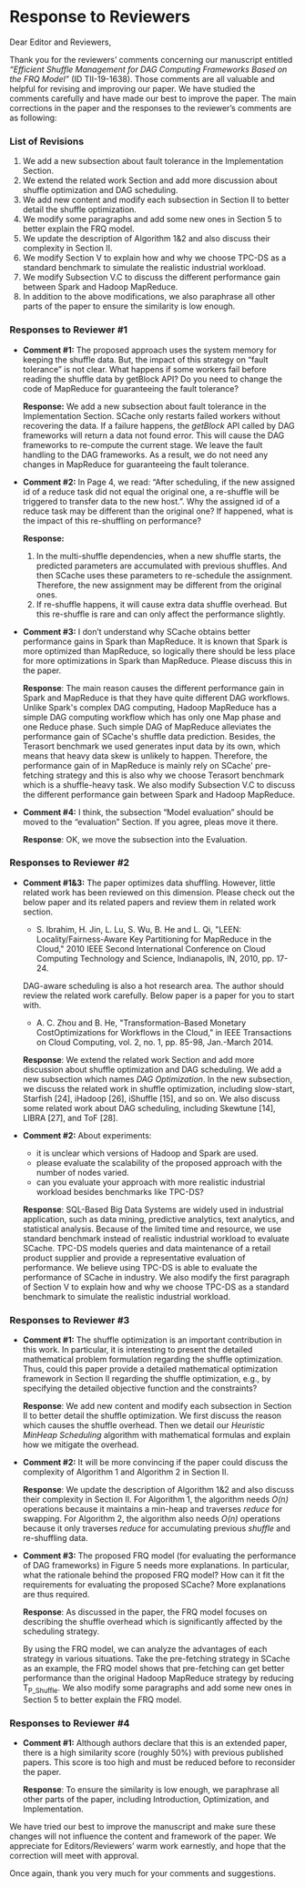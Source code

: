 # Response to Reviewers

Dear Editor and Reviewers,

Thank you for the reviewers’ comments concerning our manuscript entitled *“Efficient Shuffle Management for DAG Computing Frameworks Based on the FRQ Model”* (ID TII-19-1638).
Those comments are all valuable and helpful for revising and improving our paper.
We have studied the comments carefully and have made our best to improve the paper.
The main corrections in the paper and the responses to the reviewer’s comments are as following:


### List of Revisions

1. We add a new subsection about fault tolerance in the Implementation Section.
2. We extend the related work Section and add more discussion about shuffle optimization and DAG scheduling.
3. We add new content and modify each subsection in Section II to better detail the shuffle optimization.
4. We modify some paragraphs and add some new ones in Section 5 to better explain the FRQ model.
5. We update the description of Algorithm 1&2 and also discuss their complexity in Section II.
6. We modify Section V to explain how and why we choose TPC-DS as a standard benchmark to simulate the realistic industrial workload.
7. We modify Subsection V.C to discuss the different performance gain between Spark and Hadoop MapReduce.
8. In addition to the above modifications, we also paraphrase all other parts of the paper to ensure the similarity is low enough.

### Responses to Reviewer #1

<!-- - Discussion about fault tolerant:
   - What happens if some workers fail before reading the shuffle data by getBlock API?
   - Do you need to change the code of MapReduce for guaranteeing the fault tolerance? -->
- **Comment #1:**
    The proposed approach uses the system memory for keeping the shuffle data. But, the impact of this strategy on “fault tolerance” is not clear. What happens if some workers fail before reading the shuffle data by getBlock API? Do you need to change the code of MapReduce for guaranteeing the fault tolerance?

    **Response:** We add a new subsection about fault tolerance in the Implementation Section.
    SCache only restarts failed workers without recovering the data.
    If a failure happens, the *getBlock* API called by DAG frameworks  will return a data not found error. This will cause the DAG frameworks to re-compute the current stage.
    We leave the fault handling to the DAG frameworks.
    As a result, we do not need any changes in MapReduce for guaranteeing the fault tolerance.

- **Comment #2:**
    In Page 4, we read: “After scheduling, if the new assigned id of a reduce task did not equal the original one, a re-shuffle will be triggered to transfer data to the new host.”. Why the assigned id of a reduce task may be different than the original one? If happened, what is the impact of this re-shuffling on performance?

    **Response:**
    1. In the multi-shuffle dependencies, when a new shuffle starts, the predicted parameters are accumulated with previous shuffles. And then SCache uses these parameters to re-schedule the assignment. Therefore, the new assignment may be different from the original ones.
    2. If re-shuffle happens, it will cause extra data shuffle overhead. But this re-shuffle is rare and can only affect the performance slightly.
    <!-- **Response**: 1.在多轮shuffle的情况下，每当预测完新的shuffle数据分布，新的预测会与先前的结果叠加，算法会重新进行计算。因此有可能出现原本分配的结果不同。
    2.如果re-shuffle发生会产生额外网络开销用于重新传输数据，但是这种情况出现几率很低，我们认为并不会影响整体性能，在实际benchmark实验结果中也没有看到平凡re-shuffle造成的额外网络开销。 -->

- **Comment #3:** I don’t understand why SCache obtains better performance gains in Spark than MapReduce. It is known that Spark is more optimized than MapReduce, so logically there should be less place for more optimizations in Spark than MapReduce. Please discuss this in the paper.

    <!-- different workflow and benchmarks -->
    **Response**:
    The main reason causes the different performance gain in Spark and MapReduce is that they have quite different DAG workflows.
    Unlike Spark's complex DAG computing, Hadoop MapReduce has a simple DAG computing workflow which has only one Map phase and one Reduce phase.
    Such simple DAG of MapReduce alleviates the performance gain of SCache's shuffle data prediction.
    Besides, the Terasort benchmark we used generates input data by its own, which means that heavy data skew is unlikely to happen. 
    Therefore, the performance gain of in MapReduce is mainly rely on SCache' pre-fetching strategy and this is also why we choose Terasort benchmark which is a shuffle-heavy task.
    We also modify Subsection V.C to discuss the different performance gain between Spark and Hadoop MapReduce.
    <!-- **Response**: (较难回答)*根本原因是因为Hadoop实验时的优化在pre-shuffle的数据没有放在Memory，而是放在disk，所以效果没那么明显，只体现了pre-shuffle的优化。而Spark的实验中shuffle数据是in-memory，所以省去了disk读，实验结果不仅体现了pre-shuffle，还体现了in-memory的优化。* -->

- **Comment #4:** I think, the subsection “Model evaluation” should be moved to the “evaluation” Section. If you agree, pleas move it there.

    **Response**: OK, we move the subsection into the Evaluation.

### Responses to Reviewer #2

- **Comment #1&3:** The paper optimizes data shuffling. However, little related work has been reviewed on this dimension. Please check out the below paper and its related papers and review them in related work section.

    - S. Ibrahim, H. Jin, L. Lu, S. Wu, B. He and L. Qi, "LEEN: Locality/Fairness-Aware Key Partitioning for MapReduce in the Cloud," 2010 IEEE Second International Conference on Cloud Computing Technology and Science, Indianapolis, IN, 2010, pp. 17-24.

    DAG-aware scheduling is also a hot research area. The author should review the related work carefully. Below paper is a paper for you to start with.

    - A. C. Zhou and B. He, "Transformation-Based Monetary CostOptimizations for Workflows in the Cloud," in IEEE Transactions on Cloud Computing, vol. 2, no. 1, pp. 85-98, Jan.-March 2014.

    **Response**: We extend the related work Section and add more discussion about shuffle optimization and DAG scheduling.
    We add a new subsection which names _DAG Optimization_.
    In the new subsection, we discuss the related work in shuffle optimization, including slow-start, Starfish [24], iHadoop [26], iShuffle [15], and so on.
    We also discuss some related work about DAG scheduling, including Skewtune [14], LIBRA [27], and ToF [28].

- **Comment #2:** About experiments:
   - it is unclear which versions of Hadoop and Spark are used.
   - please evaluate the scalability of the proposed approach with the number of nodes varied.
   - can you evaluate your approach with more realistic industrial workload besides benchmarks like TPC-DS?

    <!-- big data in industry -> TPC family -> we choose DS -> we believe  -->
    <!-- In industry, big data technologies are widely used on these systems, such as data mining, predictive analytics, text analytics, and statistical analysis. -->
    **Response**: 
    SQL-Based Big Data Systems are widely used in industrial application, such as data mining, predictive analytics, text analytics, and statistical analysis.
    Because of the limited time and resource, we use standard benchmark instead of realistic industrial workload to evaluate SCache.
    TPC-DS models queries and data maintenance of a retail product supplier and provide a representative evaluation of performance.
    We believe using TPC-DS is able to evaluate the performance of SCache in industry.
    We also modify the first paragraph of Section V to explain how and why we choose TPC-DS as a standard benchmark to simulate the realistic industrial workload.

### Responses to Reviewer #3

- **Comment #1:** The shuffle optimization is an important contribution in this work. In particular, it is interesting to present the detailed mathematical problem formulation regarding the shuffle optimization. Thus, could this paper provide a detailed mathematical optimization framework in Section II regarding the shuffle optimization, e.g., by specifying the detailed objective function and the constraints?

    **Response**: We add new content and modify each subsection in Section II to better detail the shuffle optimization. We first discuss the reason which causes the shuffle overhead.
    Then we detail our _Heuristic MinHeap Scheduling_ algorithm with mathematical formulas and explain how we mitigate the overhead.
    <!-- We propose the _Heuristic MinHeap Scheduling_ algorithm to predict shuffle and do pre-scheduling. -->
    <!-- Then we present how we use proposed methodologies to mitigate the overhead. -->
    <!-- , so that gain the optimization. -->
- **Comment #2:** It will be more convincing if the paper could discuss the complexity of Algorithm 1 and Algorithm 2 in Section II.

    **Response**: We update the description of Algorithm 1&2 and also discuss their complexity in Section II. 
    For Algorithm 1, the algorithm needs *O(n)* operations because it maintains a min-heap and traverses *reduce* for swapping.
    For Algorithm 2, the algorithm also needs *O(n)* operations because it only traverses *reduce* for accumulating previous *shuffle* and re-shuffling data.

- **Comment #3:** The proposed FRQ model (for evaluating the performance of DAG frameworks) in Figure 5 needs more explanations. In particular, what the rationale behind the proposed FRQ model? How can it fit the requirements for evaluating the proposed SCache? More explanations are thus required.

   **Response**: As discussed in the paper, the FRQ model focuses on describing the shuffle overhead which is significantly affected by the scheduling strategy.
   <!-- This overhead not only depends on the input data size, computation speed and other parameters but also on which scheduling strategy it takes. -->
   By using the FRQ model, we can analyze the advantages of each strategy in various situations.
   Take the pre-fetching strategy in SCache as an example, the FRQ model shows that pre-fetching can get better performance than the original Hadoop MapReduce strategy by reducing T<sub>P_Shuffle</sub>.
   We also modify some paragraphs and add some new ones in Section 5 to better explain the FRQ model.

### Responses to Reviewer #4

- **Comment #1:** Although authors declare that this is an extended paper, there is a high similarity score (roughly 50%) with previous published papers. This score is too high and must be reduced before to reconsider the paper.

     **Response**: To ensure the similarity is low enough, we paraphrase all other parts of the paper, including Introduction, Optimization, and Implementation.

We have tried our best to improve the manuscript and make sure these changes will not influence the content and framework of the paper.
We appreciate for Editors/Reviewers’ warm work earnestly, and hope that the correction will meet with approval.

Once again, thank you very much for your comments and suggestions.

